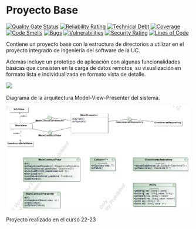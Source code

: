 # Proyecto Base

[![Quality Gate Status](https://sonarcloud.io/api/project_badges/measure?project=App-Gasolineras-Grupo3&metric=alert_status)](https://sonarcloud.io/summary/new_code?id=App-Gasolineras-Grupo3)
[![Reliability Rating](https://sonarcloud.io/api/project_badges/measure?project=App-Gasolineras-Grupo3&metric=reliability_rating)](https://sonarcloud.io/summary/new_code?id=App-Gasolineras-Grupo3)
[![Technical Debt](https://sonarcloud.io/api/project_badges/measure?project=App-Gasolineras-Grupo3&metric=sqale_index)](https://sonarcloud.io/summary/new_code?id=App-Gasolineras-Grupo3)
[![Coverage](https://sonarcloud.io/api/project_badges/measure?project=App-Gasolineras-Grupo3&metric=coverage)](https://sonarcloud.io/summary/new_code?id=App-Gasolineras-Grupo3)
[![Code Smells](https://sonarcloud.io/api/project_badges/measure?project=App-Gasolineras-Grupo3&metric=code_smells)](https://sonarcloud.io/summary/new_code?id=App-Gasolineras-Grupo3)
[![Bugs](https://sonarcloud.io/api/project_badges/measure?project=App-Gasolineras-Grupo3&metric=bugs)](https://sonarcloud.io/summary/new_code?id=App-Gasolineras-Grupo3)
[![Vulnerabilities](https://sonarcloud.io/api/project_badges/measure?project=App-Gasolineras-Grupo3&metric=vulnerabilities)](https://sonarcloud.io/summary/new_code?id=App-Gasolineras-Grupo3)
[![Security Rating](https://sonarcloud.io/api/project_badges/measure?project=App-Gasolineras-Grupo3&metric=security_rating)](https://sonarcloud.io/summary/new_code?id=App-Gasolineras-Grupo3)
[![Lines of Code](https://sonarcloud.io/api/project_badges/measure?project=App-Gasolineras-Grupo3&metric=ncloc)](https://sonarcloud.io/summary/new_code?id=App-Gasolineras-Grupo3)


Contiene un proyecto base con la estructura de directorios a utilizar en el proyecto integrado de ingeniería del software de la UC. 

Además incluye un prototipo de aplicación con algunas funcionalidades básicas que consisten en la carga de datos remotos, su visualización en formato lista e individualizada en formato vista de detalle.

![](estructura.jpg)

Diagrama de la arquitectura Model-View-Presenter del sistema.

![](Docs/Models/Arquitectura.png)

Proyecto realizado en el curso 22-23